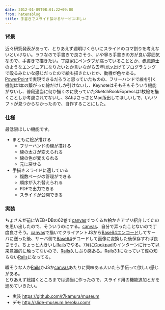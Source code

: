 ```yaml
---
date: 2012-01-09T08:01:22+09:00
from: hatenablog
title: 手書きでスライド描けるサービスほしい
---
```



<div class="section">
    <h3>背景</h3>
    <p>近々研究発表があって、とりあえず週明けくらいにスライドのコマ割りを考えないといけない。ラフなので手書きで良さそう、いや寧ろ手書きの方が良い雰囲気なので、手書きで描きたい。丁度家にペンタブが腐っていることとか、<a class="keyword" href="http://d.hatena.ne.jp/keyword/%C0%D6%CB%E2%C6%BB%BB%CE">赤魔道士</a>のようなエンジニアになりたいとか言いながら去年はLv上げてプログラミングで殴るみたいな感じだったので絵も描きたいとか、動機が色々ある。<a class="keyword" href="http://d.hatena.ne.jp/keyword/PowerPoint">PowerPoint</a>で実現できるだろうと思っていたものの、フリーハンドで線を引く機能は1本の繋がった線だけしか引けないし、Keynoteはそもそもそういう機能がないし、普段適当に何か描くのに使っていたSketchBookExpressは1枚絵を描くことしか考慮されてないし、SAIはさっさとMac版出してほしいしで、いいソフトが見つからなかったので、自作することにした。</p>

</div>
<div class="section">
    <h3>仕様</h3>
    <p>最低限ほしい機能です。</p>

<ul>
<li>まともに絵が描ける
<ul>
<li>フリーハンドの線が描ける</li>
<li>線の太さが変えられる</li>
<li>線の色が変えられる</li>
<li>元に戻せる</li>
</ul></li>
<li>手描きスライドに適している
<ul>
<li>複数ページの管理ができる</li>
<li>順序が入れ替えられる</li>
<li>PDFで出力できる</li>
<li>スライドが公開できる</li>
</ul></li>
</ul>
</div>
<div class="section">
    <h3>実装</h3>
    <p>ちょさんが前にWEB+DBの62巻で<a class="keyword" href="http://d.hatena.ne.jp/keyword/canvas">canvas</a>でつくるお絵かきアプリ紹介してたのを思い出したので、そういうのにする。<a class="keyword" href="http://d.hatena.ne.jp/keyword/canvas">canvas</a>、自分で弄ったことないので丁度良さそう。<a class="keyword" href="http://d.hatena.ne.jp/keyword/canvas">canvas</a>で描いてクライアントJSから<a class="keyword" href="http://d.hatena.ne.jp/keyword/Base64">Base64</a><a class="keyword" href="http://d.hatena.ne.jp/keyword/%A5%A8%A5%F3%A5%B3%A1%BC%A5%C9">エンコード</a>してサーバに送った後、サーバ側で<a class="keyword" href="http://d.hatena.ne.jp/keyword/Base64">Base64</a>デコードして画像に変換した後保存すれば良さそう。ちょっと大きいし<a class="keyword" href="http://d.hatena.ne.jp/keyword/Rails">Rails</a>でやる。7月に<a class="keyword" href="http://d.hatena.ne.jp/keyword/Cookpad">Cookpad</a>のインターンに行って以来意識的に触ってないので、<a class="keyword" href="http://d.hatena.ne.jp/keyword/Rails">Rails</a>久しぶり感ある。Rails3.1になっていて僕の知らない<a class="keyword" href="http://d.hatena.ne.jp/keyword/Rails">Rails</a>になってる。</p><p>暇そうな人か<a class="keyword" href="http://d.hatena.ne.jp/keyword/Rails">Rails</a>かJSか<a class="keyword" href="http://d.hatena.ne.jp/keyword/canvas">canvas</a>あたりに興味ある人いたら手伝って欲しい感じがある。<br />
とりあえず絵描くところまでは適当に作ったので、スライド用の機能追加とかを進めていきたい。</p>

<ul>
<li>実装 <a href="https://github.com/r7kamura/museum">https://github.com/r7kamura/museum</a></li>
<li>デモ <a href="http://slide-museum.heroku.com/">http://slide-museum.heroku.com/</a></li>
</ul><p><a href="http://slide-museum.heroku.com/"><br />
<img src="http://dl.dropbox.com/u/5978869/image/20120109_230302.png" alt=""  class="frame" /><br />
</a></p>

</div>
